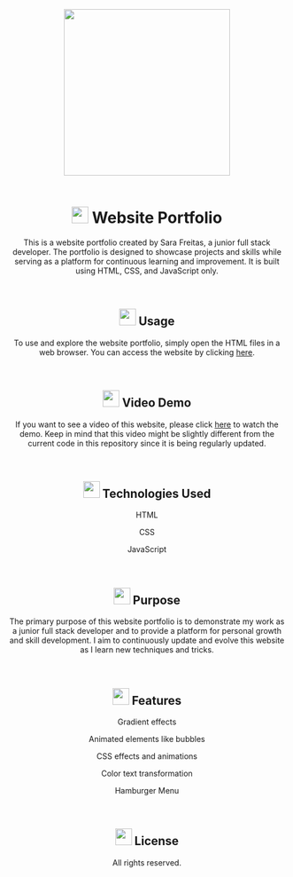 
<div align="center">

<img style="height: 300px;" src="https://user-images.githubusercontent.com/105666041/235682076-02a1bdf6-62b3-4d29-af07-6f701fdf53c5.png">
<br>
<br>

<h1>
  <img style="height:30px;" src="https://user-images.githubusercontent.com/105666041/235683240-4931fd0d-7bdb-4730-acdd-a708db350b07.png">
  Website Portfolio
</h1>

<p>This is a website portfolio created by Sara Freitas, a junior full stack developer. The portfolio is designed to showcase projects and skills while serving as a platform for continuous learning and improvement. It is built using HTML, CSS, and JavaScript only.</p>
<br>


<h2>
<img style="height: 30px;" src="https://user-images.githubusercontent.com/105666041/235691286-749350a6-fedb-4c0f-b41b-a1817179c5ff.png">
Usage
</h2>
<p>To use and explore the website portfolio, simply open the HTML files in a web browser. You can access the website by clicking <a href="https://sarafreitas-dev.github.io/portfolioWebsite/src/">here</a>.</p>
<br>


<h2>
<img style="height: 30px;" src="https://user-images.githubusercontent.com/105666041/235687151-fe65aaed-465a-45c3-84f4-239a6a08049d.png">
Video Demo
</h2>
<p>If you want to see a video of this website, please click <a href="https://vimeo.com/826391993?share=copy">here</a> to watch the demo. Keep in mind that this video might be slightly different from the current code in this repository since it is being regularly updated.</p>
<br>


<h2>
<img style="height: 30px;" src="https://user-images.githubusercontent.com/105666041/235691995-f3dda284-2f07-4237-b019-09934a3614a4.png">
Technologies Used</h2>
  <p>HTML</p>
  <p>CSS</p>
  <p>JavaScript</p>
<br>

<h2>
<img style="height: 30px;" src="https://user-images.githubusercontent.com/105666041/235687513-cd970ce2-f17e-4e63-ac2c-a4da28e4ee9b.png">
Purpose
</h2>
<p>The primary purpose of this website portfolio is to demonstrate my work as a junior full stack developer and to provide a platform for personal growth and skill development. I aim to continuously update and evolve this website as I learn new techniques and tricks.</p>
<br>


<h2>
<img style="height: 30px;" src="https://user-images.githubusercontent.com/105666041/235689147-39b12362-9b9a-45de-a6c8-3a983cbbcca5.png">
Features
</h2>
  <p>Gradient effects</p>
  <p>Animated elements like bubbles</p>
  <p>CSS effects and animations</p>
  <p>Color text transformation</p>
  <p>Hamburger Menu</p>
  
<br>


<h2>
<img style="height: 30px;" src="https://user-images.githubusercontent.com/105666041/235689595-6ac7966d-182c-4740-aad7-ff91433d37e2.png">
License
</h2>
<p>All rights reserved.</p>

</div>
